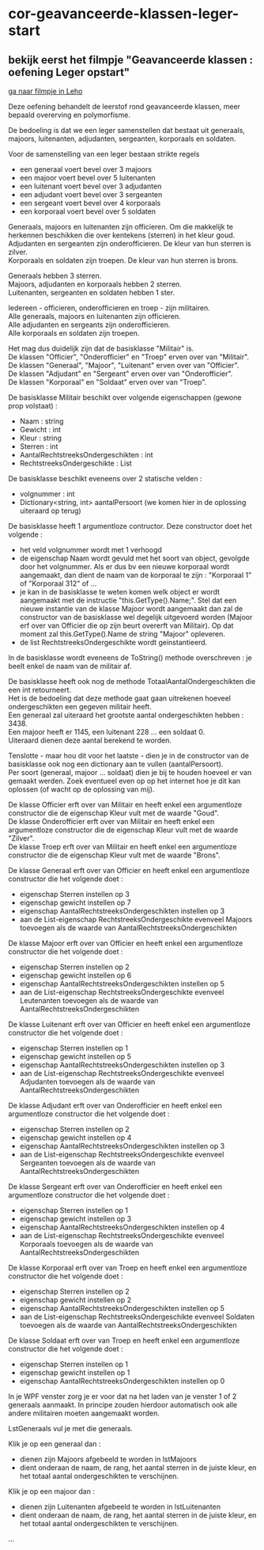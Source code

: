 # cor-geavanceerde-klassen-leger-start
## bekijk eerst het filmpje "Geavanceerde klassen : oefening Leger opstart"

[ga naar filmpje in Leho](https://howest.cloud.panopto.eu/Panopto/Pages/Embed.aspx?id=803dae2e-9130-4abc-bd82-ab8c00d86f12)

Deze oefening behandelt de leerstof rond geavanceerde klassen, meer bepaald overerving en polymorfisme.

De bedoeling is dat we een leger samenstellen dat bestaat uit generaals, majoors, luitenanten, adjudanten, sergeanten, korporaals en soldaten.

Voor de samenstelling van een leger bestaan strikte regels
* een generaal voert bevel over 3 majoors
* een majoor voert bevel over 5 luitenanten
* een luitenant voert bevel over 3 adjudanten
* een adjudant voert bevel over 3 sergeanten
* een sergeant voert bevel over 4 korporaals
* een korporaal voert bevel over 5 soldaten

Generaals, majoors en luitenanten zijn officieren.  Om die makkelijk te herkennen beschikken die over kentekens (sterren) in het kleur goud.  
Adjudanten en sergeanten zijn onderofficieren.  De kleur van hun sterren is zilver.  
Korporaals en soldaten zijn troepen.  De kleur van hun sterren is brons.  

Generaals hebben 3 sterren.  
Majoors, adjudanten en korporaals hebben 2 sterren.  
Luitenanten, sergeanten en soldaten hebben 1 ster.  

Iedereen - officieren, onderofficieren en troep - zijn militairen.  
Alle generaals, majoors en luitenanten zijn officieren.  
Alle adjudanten en sergeants zijn onderofficieren.  
Alle korporaals en soldaten zijn troepen.  

Het mag dus duidelijk zijn dat de basisklasse "Militair" is.  
De klassen "Officier", "Onderofficier" en "Troep" erven over van "Militair".  
De klassen "Generaal", "Majoor", "Luitenant" erven over van "Officier".  
De klassen "Adjudant" en "Sergeant" erven over van "Onderofficier".  
De klassen "Korporaal" en "Soldaat" erven over van "Troep".  

De basisklasse Militair beschikt over volgende eigenschappen (gewone prop volstaat) : 
* Naam : string
* Gewicht : int
* Kleur : string
* Sterren : int
* AantalRechtstreeksOndergeschikten : int
* RechtstreeksOndergeschikte : List<Militair>

De basisklasse beschikt eveneens over 2 statische velden : 
* volgnummer : int
* Dictionary<string, int> aantalPersoort  (we komen hier in de oplossing uiteraard op terug)

De basisklasse heeft 1 argumentloze contructor.
Deze constructor doet het volgende : 
* het veld volgnummer wordt met 1 verhoogd
* de eigenschap Naam wordt gevuld met het soort van object, gevolgde door het volgnummer.  Als er dus bv een nieuwe korporaal wordt aangemaakt, dan dient de naam van de korporaal te zijn : "Korporaal 1" of "Korporaal 312" of ...
* je kan in de basisklasse te weten komen welk object er wordt aangemaakt met de instructie "this.GetType().Name;".  Stel dat een nieuwe instantie van de klasse Majoor wordt aangemaakt dan zal de constructor van de basisklasse wel degelijk uitgevoerd worden (Majoor erf over van Officier die op zijn beurt overerft van Militair).  Op dat moment zal this.GetType().Name de string "Majoor" opleveren.
* de list RechtstreeksOndergeschikte wordt geinstantieerd.

In de basisklasse wordt eveneens de ToString() methode overschreven : je beelt enkel de naam van de militair af.

De basisklasse heeft ook nog de methode TotaalAantalOndergeschikten die een int retourneert.  
Het is de bedoeling dat deze methode gaat gaan uitrekenen hoeveel ondergeschikten een gegeven militair heeft.    
Een generaal zal uiteraard het grootste aantal ondergeschikten hebben : 3438.  
Een majoor heeft er 1145, een luitenant 228 ... een soldaat 0.  
Uiteraard dienen deze aantal berekend te worden.

Tenslotte - maar hou dit voor het laatste - dien je in de constructor van de basisklasse ook nog een dictionary aan te vullen (aantalPersoort).  
Per soort (generaal, majoor ... soldaat) dien je bij te houden hoeveel er van gemaakt werden.  Zoek eventueel even op op het internet hoe je dit kan oplossen (of wacht op de oplossing van mij).

De klasse Officier erft over van Militair en heeft enkel een argumentloze constructor die de eigenschap Kleur vult met de waarde "Goud".  
De klasse Onderofficier erft over van Militair en heeft enkel een argumentloze constructor die de eigenschap Kleur vult met de waarde "Zilver".  
De klasse Troep erft over van Militair en heeft enkel een argumentloze constructor die de eigenschap Kleur vult met de waarde "Brons".  

De klasse Generaal erft over van Officier en heeft enkel een argumentloze constructor die het volgende doet : 
* eigenschap Sterren instellen op 3
* eigenschap gewicht instellen op 7
* eigenschap AantalRechtstreeksOndergeschikten instellen op 3
* aan de List-eigenschap RechtstreeksOndergeschikte evenveel Majoors toevoegen als de waarde van AantalRechtstreeksOndergeschikten

De klasse Majoor erft over van Officier en heeft enkel een argumentloze constructor die het volgende doet : 
* eigenschap Sterren instellen op 2
* eigenschap gewicht instellen op 6
* eigenschap AantalRechtstreeksOndergeschikten instellen op 5
* aan de List-eigenschap RechtstreeksOndergeschikte evenveel Leutenanten toevoegen als de waarde van AantalRechtstreeksOndergeschikten

De klasse Luitenant erft over van Officier en heeft enkel een argumentloze constructor die het volgende doet : 
* eigenschap Sterren instellen op 1
* eigenschap gewicht instellen op 5
* eigenschap AantalRechtstreeksOndergeschikten instellen op 3
* aan de List-eigenschap RechtstreeksOndergeschikte evenveel Adjudanten toevoegen als de waarde van AantalRechtstreeksOndergeschikten

De klasse Adjudant erft over van Onderofficier en heeft enkel een argumentloze constructor die het volgende doet : 
* eigenschap Sterren instellen op 2
* eigenschap gewicht instellen op 4
* eigenschap AantalRechtstreeksOndergeschikten instellen op 3
* aan de List-eigenschap RechtstreeksOndergeschikte evenveel Sergeanten toevoegen als de waarde van AantalRechtstreeksOndergeschikten

De klasse Sergeant erft over van Onderofficier en heeft enkel een argumentloze constructor die het volgende doet : 
* eigenschap Sterren instellen op 1
* eigenschap gewicht instellen op 3
* eigenschap AantalRechtstreeksOndergeschikten instellen op 4
* aan de List-eigenschap RechtstreeksOndergeschikte evenveel Korporaals toevoegen als de waarde van AantalRechtstreeksOndergeschikten

De klasse Korporaal erft over van Troep en heeft enkel een argumentloze constructor die het volgende doet : 
* eigenschap Sterren instellen op 2
* eigenschap gewicht instellen op 2
* eigenschap AantalRechtstreeksOndergeschikten instellen op 5
* aan de List-eigenschap RechtstreeksOndergeschikte evenveel Soldaten toevoegen als de waarde van AantalRechtstreeksOndergeschikten

De klasse Soldaat erft over van Troep en heeft enkel een argumentloze constructor die het volgende doet : 
* eigenschap Sterren instellen op 1
* eigenschap gewicht instellen op 1
* eigenschap AantalRechtstreeksOndergeschikten instellen op 0

In je WPF venster zorg je er voor dat na het laden van je venster 1 of 2 generaals aanmaakt.  In principe zouden hierdoor automatisch ook alle andere militairen moeten aangemaakt worden.  

LstGeneraals vul je met die generaals.  

Klik je op een generaal dan :   
* dienen zijn Majoors afgebeeld te worden in lstMajoors
* dient onderaan de naam, de rang, het aantal sterren in de juiste kleur, en het totaal aantal ondergeschikten te verschijnen.  

Klik je op een majoor dan : 
* dienen zijn Luitenanten afgebeeld te worden in lstLuitenanten
* dient onderaan de naam, de rang, het aantal sterren in de juiste kleur, en het totaal aantal ondergeschikten te verschijnen.  

...

